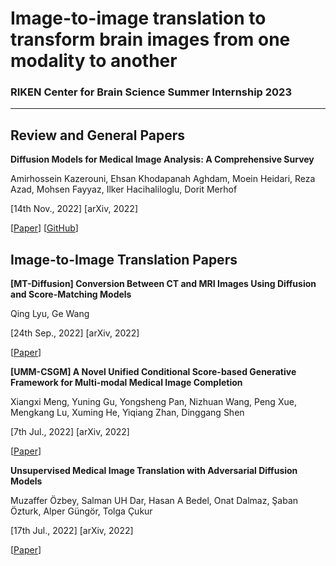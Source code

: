 # Image-to-image translation to transform brain images from one modality to another

### RIKEN Center for Brain Science Summer Internship 2023




---
## Review and General Papers

**Diffusion Models for Medical Image Analysis: A Comprehensive Survey**

Amirhossein Kazerouni, Ehsan Khodapanah Aghdam, Moein Heidari, Reza Azad, Mohsen Fayyaz, Ilker Hacihaliloglu, Dorit Merhof

[14th Nov., 2022] [arXiv, 2022] 

[[Paper](https://arxiv.org/abs/2211.07804)] [[GitHub](https://github.com/amirhossein-kz/Awesome-Diffusion-Models-in-Medical-Imaging#image-to-image-translation)]





## Image-to-Image Translation Papers

**[MT-Diffusion] Conversion Between CT and MRI Images Using Diffusion and Score-Matching Models**

Qing Lyu, Ge Wang

[24th Sep., 2022] [arXiv, 2022] 

[[Paper](https://arxiv.org/abs/2209.12104)]


**[UMM-CSGM] A Novel Unified Conditional Score-based Generative Framework for Multi-modal Medical Image Completion**

Xiangxi Meng, Yuning Gu, Yongsheng Pan, Nizhuan Wang, Peng Xue, Mengkang Lu, Xuming He, Yiqiang Zhan, Dinggang Shen

[7th Jul., 2022] [arXiv, 2022] 

[[Paper](https://arxiv.org/abs/2207.03430)]


**Unsupervised Medical Image Translation with Adversarial Diffusion Models**

Muzaffer Özbey, Salman UH Dar, Hasan A Bedel, Onat Dalmaz, Şaban Özturk, Alper Güngör, Tolga Çukur

[17th Jul., 2022] [arXiv, 2022] 

[[Paper](https://arxiv.org/abs/2207.08208)]

